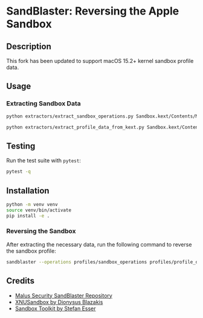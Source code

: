 # SandBlaster: Reversing the Apple Sandbox

## Description

This fork has been updated to support macOS 15.2+ kernel sandbox profile data.

## Usage

### Extracting Sandbox Data

```sh
python extractors/extract_sandbox_operations.py Sandbox.kext/Contents/MacOS/Sandbox profiles/sandbox_operations
```

```sh
python extractors/extract_profile_data_from_kext.py Sandbox.kext/Contents/MacOS/Sandbox profiles/profile_data
```

## Testing
Run the test suite with `pytest`:

```sh
pytest -q
```

## Installation

```sh
python -m venv venv
source venv/bin/activate
pip install -e .
```

### Reversing the Sandbox
After extracting the necessary data, run the following command to reverse the sandbox profile:

```sh
sandblaster --operations profiles/sandbox_operations profiles/profile_data --output profiles/profile_data_reversed
```

## Credits

- [Malus Security SandBlaster Repository](https://github.com/malus-security/sandblaster)
- [XNUSandbox by Dionysus Blazakis](https://github.com/dionthegod/XNUSandbox)
- [Sandbox Toolkit by Stefan Esser](https://github.com/sektioneins/sandbox_toolkit)
